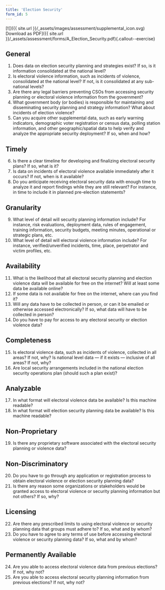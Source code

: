 ```yaml
---
title: 'Election Security'
form_id: 5
---
```


[![]({{ site.url }}/\_assets/images/assessment/supplemental_icon.svg) Download as PDF]({{ site.url }}/\_assets/assessment/forms/A_Election_Security.pdf){.callout--exercise}

## General

1. Does data on election security planning and strategies exist? If so, is it information consolidated at the national level?
2. Is electoral violence information, such as incidents of violence, consolidated at the national level? If not, is it consolidated at any sub-national levels?
3. Are there any legal barriers preventing CSOs from accessing security planning or electoral violence information from the government?
4. What government body (or bodies) is responsible for maintaining and disseminating security planning and strategy information? What about incidents of election violence?
5. Can you acquire other supplemental data, such as early warning indicators, demographic voter registration or census data, polling station information, and other geographic/spatial data to help verify and analyze the appropriate security deployment? If so, when and how?

## Timely

6. Is there a clear timeline for developing and finalizing electoral security plans? If so, what is it?
7. Is data on incidents of electoral violence available immediately after it occurs? If not, when is it available?
8. Do you anticipate receiving electoral security data with enough time to analyze it and report findings while they are still relevant? For instance, in time to include it in planned pre-election statements?

## Granularity

9. What level of detail will security planning information include? For instance, risk evaluations, deployment data, rules of engagement, training information, security budgets, meeting minutes, operational or strategic plans, etc.
10. What level of detail will electoral violence information include? For instance, verified/unverified incidents, time, place, perpetrator and victim profiles, etc.

## Availability

11. What is the likelihood that all electoral security planning and election violence data will be available for free on the internet? Will at least some data be available online?
12. If some data is not available for free on the internet, where can you find it?
13. Will any data have to be collected in person, or can it be emailed or otherwise accessed electronically? If so, what data will have to be collected in person?
14. Do you have to pay for access to any electoral security or election violence data?

## Completeness

15. Is electoral violence data, such as incidents of violence, collected in all areas? If not, why? Is national level data — if it exists — inclusive of all areas? If not, why?
16. Are local security arrangements included in the national election security operations plan (should such a plan exist)?

## Analyzable

17. In what format will electoral violence data be available? Is this machine readable?
18. In what format will election security planning data be available? Is this machine readable?

## Non-Proprietary

19. Is there any proprietary software associated with the electoral security planning or violence data?

## Non-Discriminatory

20. Do you have to go through any application or registration process to obtain electoral violence or election security planning data?
21. Is there any reason some organizations or stakeholders would be granted access to electoral violence or security planning information but not others? If so, why?

## Licensing

22. Are there any prescribed limits to using electoral violence or security planning data that groups must adhere to? If so, what and by whom?
23. Do you have to agree to any terms of use before accessing electoral violence or security planning data? If so, what and by whom?

## Permanently Available

24. Are you able to access electoral violence data from previous elections? If not, why not?
25. Are you able to access electoral security planning information from previous elections? If not, why not?
